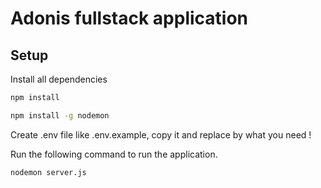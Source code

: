 # Adonis fullstack application

## Setup

Install all dependencies

```bash
npm install
```

```bash
npm install -g nodemon
```

Create .env file like .env.example, copy it and replace by what you need !

Run the following command to run the application.

```bash
nodemon server.js
```